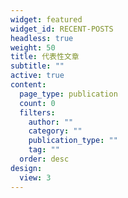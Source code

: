 ```yaml
---
widget: featured
widget_id: RECENT-POSTS
headless: true
weight: 50
title: 代表性文章
subtitle: ""
active: true
content:
  page_type: publication
  count: 0
  filters:
    author: ""
    category: ""
    publication_type: ""
    tag: ""
  order: desc
design:
  view: 3
---
```

